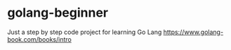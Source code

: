 # golang-beginner
Just a step by step code project for learning Go Lang
https://www.golang-book.com/books/intro
